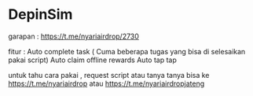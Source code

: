 # DepinSim
garapan : https://t.me/nyariairdrop/2730

fitur : Auto complete task  ( Cuma beberapa tugas yang bisa di selesaikan pakai script)
        Auto claim offline rewards
        Auto tap tap

untuk tahu cara pakai , request script atau tanya tanya bisa ke https://t.me/nyariairdrop atau https://t.me/nyariairdropjateng

